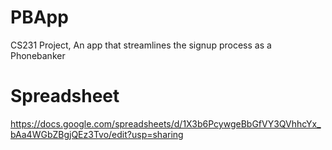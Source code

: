 # PBApp
CS231 Project, An app that streamlines the signup process as a Phonebanker

# Spreadsheet
https://docs.google.com/spreadsheets/d/1X3b6PcywgeBbGfVY3QVhhcYx_bAa4WGbZBgjQEz3Tvo/edit?usp=sharing
